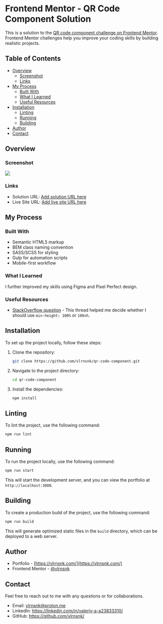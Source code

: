 # Frontend Mentor - QR Code Component Solution

This is a solution to the [QR code component challenge on Frontend Mentor](https://www.frontendmentor.io/challenges/qr-code-component-iux_sIO_H). Frontend Mentor challenges help you improve your coding skills by building realistic projects.

## Table of Contents

- [Overview](#overview)
  - [Screenshot](#screenshot)
  - [Links](#links)
- [My Process](#my-process)
  - [Built With](#built-with)
  - [What I Learned](#what-i-learned)
  - [Useful Resources](#useful-resources)
- [Installation](#installation)
  - [Linting](#linting)
  - [Running](#running)
  - [Building](#building)
- [Author](#author)
- [Contact](#contact)

## Overview

### Screenshot

![](https://i.imgur.com/jBtdShr.png)

### Links

- Solution URL: [Add solution URL here](https://www.frontendmentor.io/solutions/qr-code-component-CMZZfWkmKO)
- Live Site URL: [Add live site URL here](https://vlrnsnk.github.io/qr-code-component/)

## My Process

### Built With

- Semantic HTML5 markup
- BEM class naming convention
- SASS/SCSS for styling
- Gulp for automation scripts
- Mobile-first workflow

### What I Learned

I further improved my skills using Figma and Pixel Perfect design.

### Useful Resources

- [StackOverflow question](https://stackoverflow.com/questions/27612931/styling-html-and-body-selector-to-height-100-vs-using-100vh) - This thread helped me decide whether I should use `min-height: 100%` or `100vh`.

## Installation

To set up the project locally, follow these steps:

1. Clone the repository:
   ```bash
   git clone https://github.com/vlrnsnk/qr-code-component.git
   ```
2. Navigate to the project directory:
   ```bash
   cd qr-code-component
   ```

3. Install the dependencies:
   ```bash
   npm install
   ```

## Linting

To lint the project, use the following command:
   ```bash
   npm run lint
   ```

## Running

To run the project locally, use the following command:
   ```bash
   npm run start
   ```

This will start the development server, and you can view the portfolio at `http://localhost:3000`.

## Building

To create a production build of the project, use the following command:
   ```bash
   npm run build
   ```

This will generate optimized static files in the `build` directory, which can be deployed to a web server.

## Author

- Portfolio - [https://vlrnsnk.com/](https://vlrnsnk.com/)
- Frontend Mentor - [@vlrnsnk](https://www.frontendmentor.io/profile/vlrnsnk/)

## Contact

Feel free to reach out to me with any questions or for collaborations.

- Email: [vlrnsnk\@proton.me](mailto:vlrnsnk@proton.me?subject=Portfolio)
- LinkedIn: <https://linkedin.com/in/valeriy-a-a23833310/>
- GitHub: <https://github.com/vlrnsnk/>
